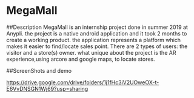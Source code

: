 # MegaMall
##Description
MegaMall is an internship project done in summer 2019 at Anypli. the project is a native android application and it took 2 months to create a working product.
the application represents a platform which makes it easier to find/locate sales point. There are 2 types of users: the visitor and a store(s) owner. 
what unique about the project is the AR experience,using arcore and google maps, to locate stores.

##ScreenShots and demo

https://drive.google.com/drive/folders/1j1fHc3iV2UOweOX-t-E6VvDNSGN1Wj69?usp=sharing
